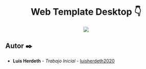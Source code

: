 <h1 align="center">Web Template Desktop 👇</h1>

<p align="center"><img src="template.png"/></p> 

## Autor ✒️

* **Luis Herdeth** - *Trabajo Inicial* - [luisherdeth2020](https://luisherdeth2020.github.io/ResponsiveWD/)
